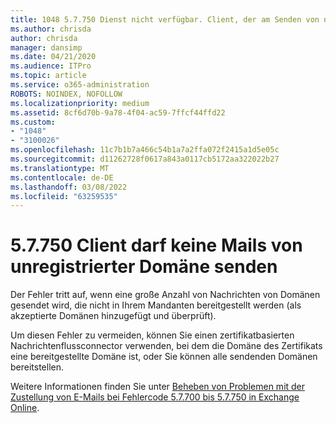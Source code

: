 ```yaml
---
title: 1048 5.7.750 Dienst nicht verfügbar. Client, der am Senden von nicht registrierten Domänen gehindert wird
ms.author: chrisda
author: chrisda
manager: dansimp
ms.date: 04/21/2020
ms.audience: ITPro
ms.topic: article
ms.service: o365-administration
ROBOTS: NOINDEX, NOFOLLOW
ms.localizationpriority: medium
ms.assetid: 8cf6d70b-9a78-4f04-ac59-7ffcf44ffd22
ms.custom:
- "1048"
- "3100026"
ms.openlocfilehash: 11c7b1b7a466c54b1a7a2ffa072f2415a1d5e05c
ms.sourcegitcommit: d11262728f0617a843a0117cb5172aa322022b27
ms.translationtype: MT
ms.contentlocale: de-DE
ms.lasthandoff: 03/08/2022
ms.locfileid: "63259535"
---
```

# <a name="57750-client-blocked-from-sending-from-unregistered-domain"></a>5.7.750 Client darf keine Mails von unregistrierter Domäne senden

Der Fehler tritt auf, wenn eine große Anzahl von Nachrichten von Domänen gesendet wird, die nicht in Ihrem Mandanten bereitgestellt werden (als akzeptierte Domänen hinzugefügt und überprüft).

Um diesen Fehler zu vermeiden, können Sie einen zertifikatbasierten Nachrichtenflussconnector verwenden, bei dem die Domäne des Zertifikats eine bereitgestellte Domäne ist, oder Sie können alle sendenden Domänen bereitstellen.

Weitere Informationen finden Sie unter [Beheben von Problemen mit der Zustellung von E-Mails bei Fehlercode 5.7.700 bis 5.7.750 in Exchange Online](https://go.microsoft.com/fwlink/?linkid=2164955).
